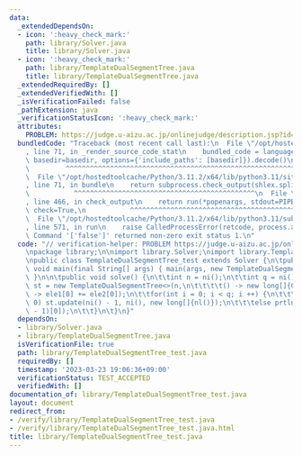 ```yaml
---
data:
  _extendedDependsOn:
  - icon: ':heavy_check_mark:'
    path: library/Solver.java
    title: library/Solver.java
  - icon: ':heavy_check_mark:'
    path: library/TemplateDualSegmentTree.java
    title: library/TemplateDualSegmentTree.java
  _extendedRequiredBy: []
  _extendedVerifiedWith: []
  _isVerificationFailed: false
  _pathExtension: java
  _verificationStatusIcon: ':heavy_check_mark:'
  attributes:
    PROBLEM: https://judge.u-aizu.ac.jp/onlinejudge/description.jsp?id=DSL_2_E
  bundledCode: "Traceback (most recent call last):\n  File \"/opt/hostedtoolcache/Python/3.11.2/x64/lib/python3.11/site-packages/onlinejudge_verify/documentation/build.py\"\
    , line 71, in _render_source_code_stat\n    bundled_code = language.bundle(stat.path,\
    \ basedir=basedir, options={'include_paths': [basedir]}).decode()\n          \
    \         ^^^^^^^^^^^^^^^^^^^^^^^^^^^^^^^^^^^^^^^^^^^^^^^^^^^^^^^^^^^^^^^^^^^^^^^^^^^^^^^^^\n\
    \  File \"/opt/hostedtoolcache/Python/3.11.2/x64/lib/python3.11/site-packages/onlinejudge_verify/languages/user_defined.py\"\
    , line 71, in bundle\n    return subprocess.check_output(shlex.split(command))\n\
    \           ^^^^^^^^^^^^^^^^^^^^^^^^^^^^^^^^^^^^^^^^^^^^^\n  File \"/opt/hostedtoolcache/Python/3.11.2/x64/lib/python3.11/subprocess.py\"\
    , line 466, in check_output\n    return run(*popenargs, stdout=PIPE, timeout=timeout,\
    \ check=True,\n           ^^^^^^^^^^^^^^^^^^^^^^^^^^^^^^^^^^^^^^^^^^^^^^^^^^^^^^^^^\n\
    \  File \"/opt/hostedtoolcache/Python/3.11.2/x64/lib/python3.11/subprocess.py\"\
    , line 571, in run\n    raise CalledProcessError(retcode, process.args,\nsubprocess.CalledProcessError:\
    \ Command '['false']' returned non-zero exit status 1.\n"
  code: "// verification-helper: PROBLEM https://judge.u-aizu.ac.jp/onlinejudge/description.jsp?id=DSL_2_E\n\
    \npackage library;\n\nimport library.Solver;\nimport library.TemplateDualSegmentTree;\n\
    \npublic class TemplateDualSegmentTree_test extends Solver {\n\tpublic static\
    \ void main(final String[] args) { main(args, new TemplateDualSegmentTree_test());\
    \ }\n\n\tpublic void solve() {\n\t\tint n = ni();\n\t\tint q = ni();\n\t\tTemplateDualSegmentTree<long[]>\
    \ st = new TemplateDualSegmentTree<>(n,\n\t\t\t\t() -> new long[]{0}, (ele1, ele2)\
    \ -> ele1[0] += ele2[0]);\n\t\tfor(int i = 0; i < q; i ++) {\n\t\t\tif(ni() ==\
    \ 0) st.update(ni() - 1, ni(), new long[]{nl()});\n\t\t\telse prtln(st.get(ni()\
    \ - 1)[0]);\n\t\t}\n\t}\n}"
  dependsOn:
  - library/Solver.java
  - library/TemplateDualSegmentTree.java
  isVerificationFile: true
  path: library/TemplateDualSegmentTree_test.java
  requiredBy: []
  timestamp: '2023-03-23 19:06:36+09:00'
  verificationStatus: TEST_ACCEPTED
  verifiedWith: []
documentation_of: library/TemplateDualSegmentTree_test.java
layout: document
redirect_from:
- /verify/library/TemplateDualSegmentTree_test.java
- /verify/library/TemplateDualSegmentTree_test.java.html
title: library/TemplateDualSegmentTree_test.java
---
```

